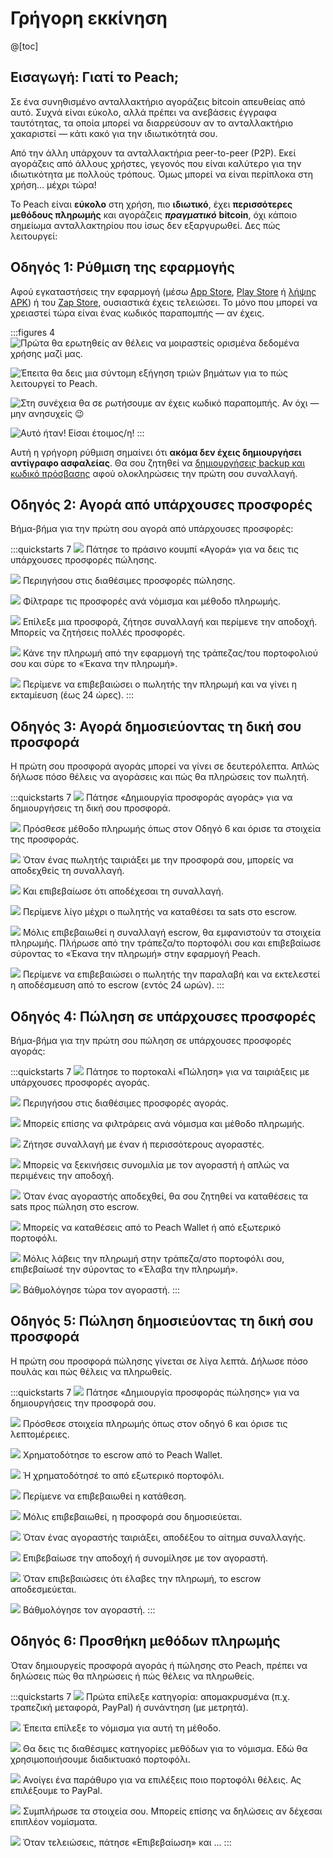 # Γρήγορη εκκίνηση

@[toc]

## Εισαγωγή: Γιατί το Peach;

Σε ένα συνηθισμένο ανταλλακτήριο αγοράζεις bitcoin απευθείας από αυτό. Συχνά είναι εύκολο, αλλά πρέπει να ανεβάσεις έγγραφα ταυτότητας, τα οποία μπορεί να διαρρεύσουν αν το ανταλλακτήριο χακαριστεί — κάτι κακό για την ιδιωτικότητά σου.

Από την άλλη υπάρχουν τα ανταλλακτήρια peer-to-peer (P2P). Εκεί αγοράζεις από άλλους χρήστες, γεγονός που είναι καλύτερο για την ιδιωτικότητα με πολλούς τρόπους. Όμως μπορεί να είναι περίπλοκα στη χρήση… μέχρι τώρα!

Το Peach είναι **εύκολο** στη χρήση, πιο **ιδιωτικό**, έχει **περισσότερες μεθόδους πληρωμής** και αγοράζεις _**πραγματικό**_ **bitcoin**, όχι κάποιο σημείωμα ανταλλακτηρίου που ίσως δεν εξαργυρωθεί. Δες πώς λειτουργεί:

## Οδηγός 1: Ρύθμιση της εφαρμογής

Αφού εγκαταστήσεις την εφαρμογή (μέσω [App Store]($iosUrl$), [Play Store]($androidUrl$) ή [λήψης APK](/apk/)) ή του [Zap Store](https://zapstore.dev/), ουσιαστικά έχεις τελειώσει.
Το μόνο που μπορεί να χρειαστεί τώρα είναι ένας κωδικός παραπομπής — αν έχεις.

:::figures 4
![Πρώτα θα ερωτηθείς αν θέλεις να μοιραστείς ορισμένα δεδομένα χρήσης μαζί μας.](/img/faq/quickstart/onboarding/usage-data.png)

![Έπειτα θα δεις μια σύντομη εξήγηση τριών βημάτων για το πώς λειτουργεί το Peach.](/img/faq/quickstart/onboarding/1.png)

![Στη συνέχεια θα σε ρωτήσουμε αν έχεις κωδικό παραπομπής. Αν όχι — μην ανησυχείς 😉](/img/faq/quickstart/onboarding/new.png)

![Αυτό ήταν! Είσαι έτοιμος/η!](/img/faq/quickstart/onboarding/created.png)
:::

Αυτή η γρήγορη ρύθμιση σημαίνει ότι **ακόμα δεν έχεις δημιουργήσει αντίγραφο ασφαλείας**. Θα σου ζητηθεί να [δημιουργήσεις backup και κωδικό πρόσβασης](/faq/account/#how-should-i-store-my-backup) αφού ολοκληρώσεις την πρώτη σου συναλλαγή.

## Οδηγός 2: Αγορά από υπάρχουσες προσφορές

Βήμα-βήμα για την πρώτη σου αγορά από υπάρχουσες προσφορές:

:::quickstarts 7
![](/img/faq/quickstart/069-screenshots/00-homepage.png)
Πάτησε το πράσινο κουμπί «Αγορά» για να δεις τις υπάρχουσες προσφορές πώλησης.

![](/img/faq/quickstart/069-screenshots/buy-accept/02-browse.png)
Περιηγήσου στις διαθέσιμες προσφορές πώλησης.

![](/img/faq/quickstart/069-screenshots/buy-accept/03-filter.png)
Φίλτραρε τις προσφορές ανά νόμισμα και μέθοδο πληρωμής.

![](/img/faq/quickstart/069-screenshots/buy-accept/04-request-trade.png)
Επίλεξε μια προσφορά, ζήτησε συναλλαγή και περίμενε την αποδοχή. Μπορείς να ζητήσεις πολλές προσφορές.

![](/img/faq/quickstart/069-screenshots/buy-accept/05-confirm-payment.png)
Κάνε την πληρωμή από την εφαρμογή της τράπεζας/του πορτοφολιού σου και σύρε το «Έκανα την πληρωμή».

![](/img/faq/quickstart/069-screenshots/buy-accept/06-wait-payout.png)
Περίμενε να επιβεβαιώσει ο πωλητής την πληρωμή και να γίνει η εκταμίευση (έως 24 ώρες).
:::

## Οδηγός 3: Αγορά δημοσιεύοντας τη δική σου προσφορά

Η πρώτη σου προσφορά αγοράς μπορεί να γίνει σε δευτερόλεπτα. Απλώς δήλωσε πόσο θέλεις να αγοράσεις και πώς θα πληρώσεις τον πωλητή.

:::quickstarts 7
![](/img/faq/quickstart/069-screenshots/00-homepage.png)
Πάτησε «Δημιουργία προσφοράς αγοράς» για να δημιουργήσεις τη δική σου προσφορά.

![](/img/faq/quickstart/069-screenshots/buy-offer/01-create-offer.png)
Πρόσθεσε μέθοδο πληρωμής όπως στον Οδηγό 6 και όρισε τα στοιχεία της προσφοράς.

![](/img/faq/quickstart/069-screenshots/buy-offer/03-accept-trade-request.png)
Όταν ένας πωλητής ταιριάξει με την προσφορά σου, μπορείς να αποδεχθείς τη συναλλαγή.

![](/img/faq/quickstart/069-screenshots/buy-offer/04-confirm-trade-request.png)
Και επιβεβαίωσε ότι αποδέχεσαι τη συναλλαγή.

![](/img/faq/quickstart/069-screenshots/buy-offer/05-wait-escrow.png)
Περίμενε λίγο μέχρι ο πωλητής να καταθέσει τα sats στο escrow.

![](/img/faq/quickstart/069-screenshots/buy-offer/06-confirm-payment.png)
Μόλις επιβεβαιωθεί η συναλλαγή escrow, θα εμφανιστούν τα στοιχεία πληρωμής. Πλήρωσε από την τράπεζα/το πορτοφόλι σου και επιβεβαίωσε σύροντας το «Έκανα την πληρωμή» στην εφαρμογή Peach.

![](/img/faq/quickstart/069-screenshots/buy-offer/07-wait-payout.png)
Περίμενε να επιβεβαιώσει ο πωλητής την παραλαβή και να εκτελεστεί η αποδέσμευση από το escrow (εντός 24 ωρών).
:::

## Οδηγός 4: Πώληση σε υπάρχουσες προσφορές

Βήμα-βήμα για την πρώτη σου πώληση σε υπάρχουσες προσφορές αγοράς:

:::quickstarts 7
![](/img/faq/quickstart/069-screenshots/00-homepage.png)
Πάτησε το πορτοκαλί «Πώληση» για να ταιριάξεις με υπάρχουσες προσφορές αγοράς.

![](/img/faq/quickstart/069-screenshots/sell-accept/01-browse-offers.png)
Περιηγήσου στις διαθέσιμες προσφορές αγοράς.

![](/img/faq/quickstart/069-screenshots/sell-accept/02-filter-offers.png)
Μπορείς επίσης να φιλτράρεις ανά νόμισμα και μέθοδο πληρωμής.

![](/img/faq/quickstart/069-screenshots/sell-accept/03-request-trade.png)
Ζήτησε συναλλαγή με έναν ή περισσότερους αγοραστές.

![](/img/faq/quickstart/069-screenshots/sell-accept/04-chat-trade.png)
Μπορείς να ξεκινήσεις συνομιλία με τον αγοραστή ή απλώς να περιμένεις την αποδοχή.

![](/img/faq/quickstart/069-screenshots/sell-accept/05-create-escrow.png)
Όταν ένας αγοραστής αποδεχθεί, θα σου ζητηθεί να καταθέσεις τα sats προς πώληση στο escrow.

![](/img/faq/quickstart/069-screenshots/sell-accept/06-create-escrow.png)
Μπορείς να καταθέσεις από το Peach Wallet ή από εξωτερικό πορτοφόλι.

![](/img/faq/quickstart/069-screenshots/sell-accept/07-confirm-payment.png)
Μόλις λάβεις την πληρωμή στην τράπεζα/στο πορτοφόλι σου, επιβεβαίωσέ την σύροντας το «Έλαβα την πληρωμή».

![](/img/faq/quickstart/069-screenshots/sell-accept/08-rate-user.png)
Βάθμολόγησε τώρα τον αγοραστή.
:::

## Οδηγός 5: Πώληση δημοσιεύοντας τη δική σου προσφορά

Η πρώτη σου προσφορά πώλησης γίνεται σε λίγα λεπτά. Δήλωσε πόσο πουλάς και πώς θέλεις να πληρωθείς.

:::quickstarts 7
![](/img/faq/quickstart/069-screenshots/00-homepage.png)
Πάτησε «Δημιουργία προσφοράς πώλησης» για να δημιουργήσεις την προσφορά σου.

![](/img/faq/quickstart/069-screenshots/sell-offer/02-set-offer-details.png)
Πρόσθεσε στοιχεία πληρωμής όπως στον οδηγό 6 και όρισε τις λεπτομέρειες.

![](/img/faq/quickstart/069-screenshots/sell-offer/03-fund-from-peach.png)
Χρηματοδότησε το escrow από το Peach Wallet.

![](/img/faq/quickstart/069-screenshots/sell-offer/04-fund-from-external.png)
Ή χρηματοδότησέ το από εξωτερικό πορτοφόλι.

![](/img/faq/quickstart/069-screenshots/sell-offer/05-confirm-escrow-tx.png)
Περίμενε να επιβεβαιωθεί η κατάθεση.

![](/img/faq/quickstart/069-screenshots/sell-offer/06-offer-published.png)
Μόλις επιβεβαιωθεί, η προσφορά σου δημοσιεύεται.

![](/img/faq/quickstart/069-screenshots/sell-offer/07-accept-trade-request.png)
Όταν ένας αγοραστής ταιριάξει, αποδέξου το αίτημα συναλλαγής.

![](/img/faq/quickstart/069-screenshots/sell-offer/08-accept-trade-request.png)
Επιβεβαίωσε την αποδοχή ή συνομίλησε με τον αγοραστή.

![](/img/faq/quickstart/069-screenshots/sell-offer/09-confirm-received-payment.png)
Όταν επιβεβαιώσεις ότι έλαβες την πληρωμή, το escrow αποδεσμεύεται.

![](/img/faq/quickstart/069-screenshots/sell-offer/10-rate-user.png)
Βάθμολόγησε τον αγοραστή.
:::

## Οδηγός 6: Προσθήκη μεθόδων πληρωμής

Όταν δημιουργείς προσφορά αγοράς ή πώλησης στο Peach, πρέπει να δηλώσεις πώς θα πληρώσεις ή πώς θέλεις να πληρωθείς.

:::quickstarts 7
![](/img/faq/quickstart/add-payment-method/AddPM01.png)
Πρώτα επίλεξε κατηγορία: απομακρυσμένα (π.χ. τραπεζική μεταφορά, PayPal) ή συνάντηση (με μετρητά).

![](/img/faq/quickstart/add-payment-method/AddPM02.png)
Έπειτα επίλεξε το νόμισμα για αυτή τη μέθοδο.

![](/img/faq/quickstart/add-payment-method/AddPM03.png)
Θα δεις τις διαθέσιμες κατηγορίες μεθόδων για το νόμισμα. Εδώ θα χρησιμοποιήσουμε διαδικτυακό πορτοφόλι.

![](/img/faq/quickstart/add-payment-method/AddPM04.png)
Ανοίγει ένα παράθυρο για να επιλέξεις ποιο πορτοφόλι θέλεις. Ας επιλέξουμε το PayPal.

![](/img/faq/quickstart/add-payment-method/AddPM05.png)
Συμπλήρωσε τα στοιχεία σου. Μπορείς επίσης να δηλώσεις αν δέχεσαι επιπλέον νομίσματα.

![](/img/faq/quickstart/add-payment-method/AddPM06.png)
Όταν τελειώσεις, πάτησε «Επιβεβαίωση» και …
:::
